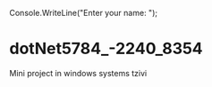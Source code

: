 Console.WriteLine("Enter your name: ");
# dotNet5784_-2240_8354
Mini project in windows systems
tzivi